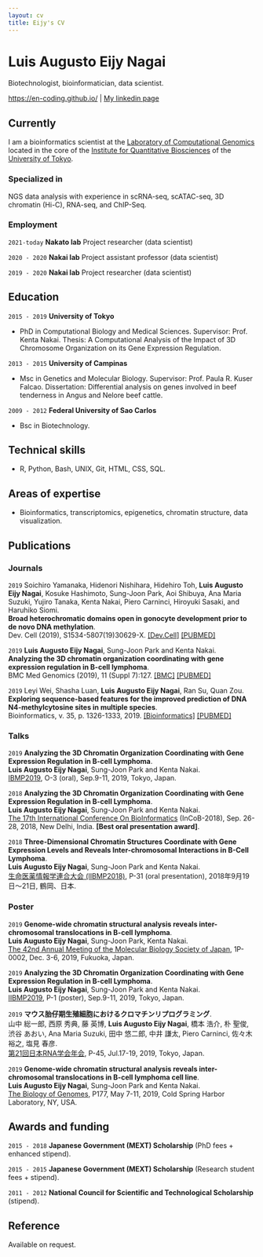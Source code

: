 ```yaml
---
layout: cv
title: Eijy's CV
---
```

# Luis Augusto Eijy Nagai
Biotechnologist, bioinformatician, data scientist.

<div id="webaddress">
<a href="https://en-coding.github.io/">https://en-coding.github.io/</a>
| <a href="https://www.linkedin.com/in/enagai/">My linkedin page</a>
</div>


## Currently

I am a bioinformatics scientist at the [Laboratory of Computational Genomics](http://nakatolab.iqb.u-tokyo.ac.jp/index-e.html) located in the core of the [Institute for Quantitative Biosciences](http://www.iam.u-tokyo.ac.jp/en/) of the [University of Tokyo](https://www.u-tokyo.ac.jp/en/).

### Specialized in

NGS data analysis with experience in scRNA-seq, scATAC-seq, 3D chromatin (Hi-C), RNA-seq, and ChIP-Seq.


### Employment

`2021-today`
__Nakato lab__ Project researcher (data scientist)

`2020 - 2020`
__Nakai lab__ Project assistant professor (data scientist)

`2019 - 2020`
__Nakai lab__ Project researcher (data scientist)


## Education

`2015 - 2019`
__University of Tokyo__
- PhD in Computational Biology and Medical Sciences. Supervisor: Prof. Kenta Nakai. Thesis: A Computational Analysis of the Impact of 3D Chromosome Organization on its Gene Expression Regulation.

`2013 - 2015`
__University of Campinas__
- Msc in Genetics and Molecular Biology. Supervisor: Prof. Paula R. Kuser Falcao. Dissertation: Differential analysis on genes involved in beef tenderness in Angus and Nelore beef cattle.


`2009 - 2012`
__Federal University of Sao Carlos__
- Bsc in Biotechnology.


## Technical skills
- R, Python, Bash, UNIX, Git, HTML, CSS, SQL.



## Areas of expertise
- Bioinformatics, transcriptomics, epigenetics, chromatin structure, data visualization.




## Publications


### Journals

`2019`
Soichiro Yamanaka, Hidenori Nishihara, Hidehiro Toh, **Luis Augusto Eijy Nagai**, Kosuke Hashimoto, Sung-Joon Park, Aoi Shibuya, Ana Maria Suzuki, Yujiro Tanaka, Kenta Nakai, Piero Carninci, Hiroyuki Sasaki, and Haruhiko Siomi.<br>
**Broad heterochromatic domains open in gonocyte development prior to de novo DNA methylation**.<br>
Dev. Cell (2019), S1534-5807(19)30629-X. [[Dev.Cell]](https://www.cell.com/developmental-cell/fulltext/S1534-5807(19)30629-X) [[PUBMED]](https://www.ncbi.nlm.nih.gov/pubmed/31474564)

`2019`
**Luis Augusto Eijy Nagai**, Sung-Joon Park and Kenta Nakai.<br>
**Analyzing the 3D chromatin organization coordinating with gene expression regulation in B-cell lymphoma**.<br> 
BMC Med Genomics (2019), 11 (Suppl 7):127. [[BMC]](https://bmcmedgenomics.biomedcentral.com/articles/10.1186/s12920-018-0437-8) [[PUBMED]](https://www.ncbi.nlm.nih.gov/pubmed/30894186)

`2019`
Leyi Wei, Shasha Luan, **Luis Augusto Eijy Nagai**, Ran Su, Quan Zou.<br>
**Exploring sequence-based features for the improved prediction of DNA N4-methylcytosine sites in multiple species**.<br> 
Bioinformatics, v. 35, p. 1326-1333, 2019. [[Bioinformatics]](https://academic.oup.com/bioinformatics/article/35/8/1326/5102871) [[PUBMED]](https://pubmed.ncbi.nlm.nih.gov/30239627/)


### Talks


`2019`
**Analyzing the 3D Chromatin Organization Coordinating with Gene Expression Regulation in B-cell Lymphoma**.<br>
**Luis Augusto Eijy Nagai**, Sung-Joon Park and Kenta Nakai.<br>
[IBMP2019](https://iibmp2019.tokyo/), O-3 (oral), Sep.9-11, 2019, Tokyo, Japan.

`2018`
**Analyzing the 3D Chromatin Organization Coordinating with Gene Expression Regulation in B-cell Lymphoma**.<br>
**Luis Augusto Eijy Nagai**, Sung-Joon Park and Kenta Nakai.<br>
[The 17th International Conference On BioInformatics](http://www.incob2018.org/) (InCoB-2018), Sep. 26-28, 2018, New Delhi, India. **[Best oral presentation award]**.

`2018`
**Three-Dimensional Chromatin Structures Coordinate with Gene Expression Levels and Reveals Inter-chromosomal Interactions in B-Cell Lymphoma**.<br>
**Luis Augusto Eijy Nagai**, Sung-Joon Park and Kenta Nakai.<br>
[生命医薬情報学連合大会 (IIBMP2018)](https://www.jsbi.org/iibmp2018/index.html), P-31 (oral presentation), 2018年9月19日～21日, 鶴岡、日本.


### Poster

`2019`
**Genome-wide chromatin structural analysis reveals inter-chromosomal translocations in B-cell lymphoma**.<br>
**Luis Augusto Eijy Nagai**, Sung-Joon Park, Kenta Nakai.<br>
[The 42nd Annual Meeting of the Molecular Biology Society of Japan](https://www2.aeplan.co.jp/mbsj2019/), 1P-0002, Dec. 3-6, 2019, Fukuoka, Japan.

`2019`
**Analyzing the 3D Chromatin Organization Coordinating with Gene Expression Regulation in B-cell Lymphoma**.<br>
**Luis Augusto Eijy Nagai**, Sung-Joon Park and Kenta Nakai.<br>
[IIBMP2019](https://iibmp2019.tokyo/), P-1 (poster), Sep.9-11, 2019, Tokyo, Japan.

`2019`
**マウス胎仔期生殖細胞におけるクロマチンリプログラミング**.<br>
山中 総一郎, 西原 秀典, 藤 英博, **Luis Augusto Eijy Nagai**, 橋本 浩介, 朴 聖俊, 渋谷 あおい, Ana Maria Suzuki, 田中 悠二郎, 中井 謙太, Piero Carninci, 佐々木 裕之, 塩見 春彦.<br>
[第21回日本RNA学会年会](https://www.rnaj.org/rna2019), P-45, Jul.17-19, 2019, Tokyo, Japan.

`2019`
**Genome-wide chromatin structural analysis reveals inter-chromosomal translocations in B-cell lymphoma cell line**.<br>
**Luis Augusto Eijy Nagai**, Sung-Joon Park and Kenta Nakai.<br>
[The Biology of Genomes](https://meetings.cshl.edu/meetings.aspx?meet=GENOME&year=19), P177, May 7-11, 2019, Cold Spring Harbor Laboratory, NY, USA.


## Awards and funding

`2015 - 2018`
**Japanese Government (MEXT) Scholarship** (PhD fees + enhanced stipend).

`2015 - 2015`
**Japanese Government (MEXT) Scholarship** (Research student fees + stipend).

`2011 - 2012`
**National Council for Scientific and Technological Scholarship** (stipend).



## Reference

Available on request.

<br><br><br><br>
